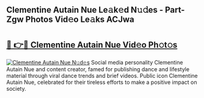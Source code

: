 ## Clementine Autain Nue Le𝚊k𝚎d N𝚞𝚍es - Part-Zgw Photos Vid𝚎o Le𝚊ks ACJwa

# <h2><a href="http://fb3n2t.evod.top/?m=Clementine+Autain+Nue">🔗 👉🔴 Clementine Autain Nue Vid𝚎o Ph𝚘t𝚘s</a></h2>

[![Clementine Autain Nue N𝚞d𝚎s](https://i.imgur.com/8V9OHl7.gif)](http://fb3n2t.evod.top/?m=Clementine+Autain+Nue)
Social media personality Clementine Autain Nue and content creator, famed for publishing dance and lifestyle material through viral dance trends and brief videos. Public icon Clementine Autain Nue, celebrated for their tireless efforts to make a positive impact on society. 
